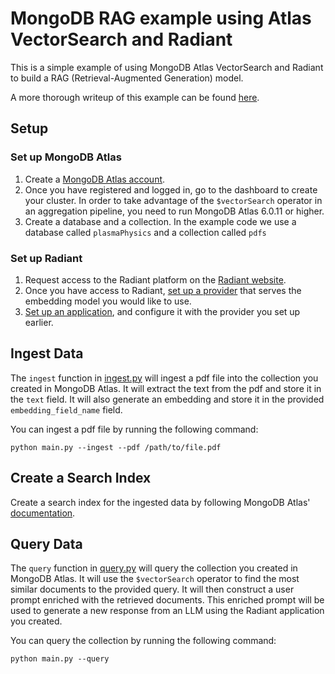# MongoDB RAG example using Atlas VectorSearch and Radiant
This is a simple example of using MongoDB Atlas VectorSearch and Radiant to build a RAG (Retrieval-Augmented Generation) model. 

A more thorough writeup of this example can be found [here](https://radiantai.com/blog/rag-mongo-step-by-step).

## Setup

### Set up MongoDB Atlas
1. Create a [MongoDB Atlas account](https://www.mongodb.com/cloud/atlas/register).
2. Once you have registered and logged in, go to the dashboard to create your cluster. In order to take advantage of the `$vectorSearch` operator in an aggregation pipeline, you need to run MongoDB Atlas 6.0.11 or higher. 
3. Create a database and a collection. In the example code we use a database called `plasmaPhysics` and a collection called `pdfs`

### Set up Radiant
1. Request access to the Radiant platform on the [Radiant website](https://www.radiantai.com/?show_signup).
2. Once you have access to Radiant, [set up a provider](https://docs.radiantai.com/docs/tutorials/connect-to-a-provider) that serves the embedding model you would like to use.
3. [Set up an application](https://docs.radiantai.com/docs/tutorials/migrate-an-app), and configure it with the provider you set up earlier. 


## Ingest Data

The `ingest` function in [ingest.py](./ingest.py) will ingest a pdf file into the collection you created in MongoDB Atlas. It will extract the text from the pdf and store it in the `text` field. It will also generate an embedding and store it in the provided `embedding_field_name` field.

You can ingest a pdf file by running the following command:

```
python main.py --ingest --pdf /path/to/file.pdf
```


## Create a Search Index

Create a search index for the ingested data by following MongoDB Atlas' [documentation](https://docs.atlas.mongodb.com/atlas-search/tutorial/create-index/).


## Query Data

The `query` function in [query.py](./search.py) will query the collection you created in MongoDB Atlas. 
It will use the `$vectorSearch` operator to find the most similar documents to the provided query. It will then construct a user prompt enriched with the retrieved documents. 
This enriched prompt will be used to generate a new response from an LLM using the Radiant application you created. 

You can query the collection by running the following command:

```
python main.py --query
```


